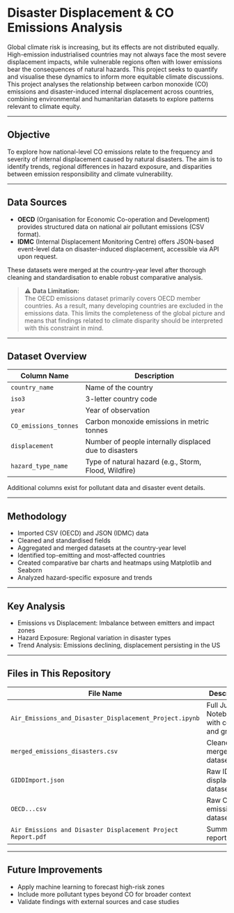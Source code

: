 # Disaster Displacement & CO Emissions Analysis

Global climate risk is increasing, but its effects are not distributed equally. High-emission industrialised countries may not always face the most severe displacement impacts, while vulnerable regions often with lower emissions bear the consequences of natural hazards. This project seeks to quantify and visualise these dynamics to inform more equitable climate discussions. This project analyses the relationship between carbon monoxide (CO) emissions and disaster-induced internal displacement across countries, combining environmental and humanitarian datasets to explore patterns relevant to climate equity.

---

## Objective

To explore how national-level CO emissions relate to the frequency and severity of internal displacement caused by natural disasters. The aim is to identify trends, regional differences in hazard exposure, and disparities between emission responsibility and climate vulnerability.

---

## Data Sources

- **OECD** (Organisation for Economic Co-operation and Development) provides structured data on national air pollutant emissions (CSV format).
- **IDMC** (Internal Displacement Monitoring Centre) offers JSON-based event-level data on disaster-induced displacement, accessible via API upon request.

These datasets were merged at the country-year level after thorough cleaning and standardisation to enable robust comparative analysis.

> ⚠️ **Data Limitation:**  
> The OECD emissions dataset primarily covers OECD member countries. As a result, many developing countries are excluded in the emissions data. This limits the completeness of the global picture and means that findings related to climate disparity should be interpreted with this constraint in mind.

---

## Dataset Overview

| Column Name             | Description                                                |
|-------------------------|------------------------------------------------------------|
| `country_name`          | Name of the country                                         |
| `iso3`                  | 3-letter country code                                       |
| `year`                  | Year of observation                                         |
| `CO_emissions_tonnes`  | Carbon monoxide emissions in metric tonnes                 |
| `displacement`          | Number of people internally displaced due to disasters     |
| `hazard_type_name`      | Type of natural hazard (e.g., Storm, Flood, Wildfire)       |

Additional columns exist for pollutant data and disaster event details.

---

## Methodology

- Imported CSV (OECD) and JSON (IDMC) data
- Cleaned and standardised fields 
- Aggregated and merged datasets at the country-year level
- Identified top-emitting and most-affected countries
- Created comparative bar charts and heatmaps using Matplotlib and Seaborn
- Analyzed hazard-specific exposure and trends

---

## Key Analysis 

- Emissions vs Displacement: Imbalance between emitters and impact zones  
- Hazard Exposure: Regional variation in disaster types
- Trend Analysis: Emissions declining, displacement persisting in the US 

---

## Files in This Repository

| File Name                                      | Description                                              |
|------------------------------------------------|----------------------------------------------------------|
| `Air_Emissions_and_Disaster_Displacement_Project.ipynb` | Full Jupyter Notebook with code and graphs     |
| `merged_emissions_disasters.csv`              | Cleaned, merged dataset             |
| `GIDDImport.json`                             | Raw IDMC displacement dataset           |
| `OECD...csv`                                   | Raw OECD emissions dataset                               |
| `Air Emissions and Disaster Displacement Project Report.pdf` | Summary report                        |

---

## Future Improvements
- Apply machine learning to forecast high-risk zones
- Include more pollutant types beyond CO for broader context
- Validate findings with external sources and case studies
